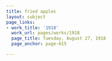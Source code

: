 ```yaml
---
title: fried apples
layout: subject
page_links:
- work_title: '1918'
  work_url: pages/works/1918
  page_title: Tuesday, August 27, 1918
  page_anchor: page-615

---
```

